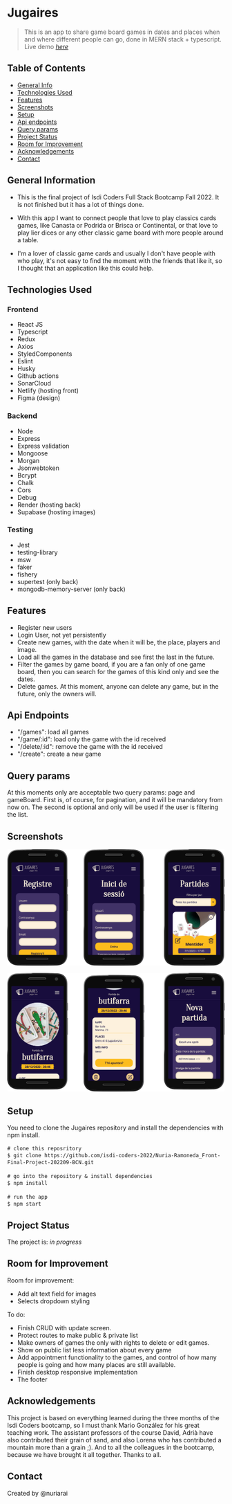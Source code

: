 # Jugaires

> This is an app to share game board games in dates and places when and where different people can go, done in MERN stack + typescript.
> Live demo [_here_](https://nuria-ramoneda-final-project-202209.netlify.app/)

## Table of Contents

- [General Info](#general-information)
- [Technologies Used](#technologies-used)
- [Features](#features)
- [Screenshots](#screenshots)
- [Setup](#setup)
- [Api endpoints](#api-endpoints)
- [Query params](#query-params)
- [Project Status](#project-status)
- [Room for Improvement](#room-for-improvement)
- [Acknowledgements](#acknowledgements)
- [Contact](#contact)

## General Information

- This is the final project of Isdi Coders Full Stack Bootcamp Fall 2022. It is not finished but it has a lot of things done.

- With this app I want to connect people that love to play classics cards games, like Canasta or Podrida or Brisca or Continental, or that love to play lier dices or any other classic game board with more people around a table.

- I'm a lover of classic game cards and usually I don't have people with who play, it's not easy to find the moment with the friends that like it, so I thought that an application like this could help.

## Technologies Used

### Frontend

- React JS
- Typescript
- Redux
- Axios
- StyledComponents
- Eslint
- Husky
- Github actions
- SonarCloud
- Netlify (hosting front)
- Figma (design)

### Backend

- Node
- Express
- Express validation
- Mongoose
- Morgan
- Jsonwebtoken
- Bcrypt
- Chalk
- Cors
- Debug
- Render (hosting back)
- Supabase (hosting images)

### Testing

- Jest
- testing-library
- msw
- faker
- fishery
- supertest (only back)
- mongodb-memory-server (only back)

## Features

- Register new users
- Login User, not yet persistently
- Create new games, with the date when it will be, the place, players and image.
- Load all the games in the database and see first the last in the future.
- Filter the games by game board, if you are a fan only of one game board, then you can search for the games of this kind only and see the dates.
- Delete games. At this moment, anyone can delete any game, but in the future, only the owners will.

## Api Endpoints

- "/games": load all games
- "/game/:id": load only the game with the id received
- "/delete/:id": remove the game with the id received
- "/create": create a new game

## Query params

At this moments only are acceptable two query params: page and gameBoard. First is, of course, for pagination, and it will be mandatory from now on. The second is optional and only will be used if the user is filtering the list.

## Screenshots

![Login, register, list games](screenshots/Screen_1.png)

![Details & new game](screenshots/Screen_2.png)

<!-- If you have screenshots you'd like to share, include them here. -->

## Setup

You need to clone the Jugaires repository and install the dependencies with npm install.

```
# clone this reposritory
$ git clone https://github.com/isdi-coders-2022/Nuria-Ramoneda_Front-Final-Project-202209-BCN.git

# go into the repository & install dependencies
$ npm install

# run the app
$ npm start
```

## Project Status

The project is: _in progress_

## Room for Improvement

Room for improvement:

- Add alt text field for images
- Selects dropdown styling

To do:

- Finish CRUD with update screen.
- Protect routes to make public & private list
- Make owners of games the only with rights to delete or edit games.
- Show on public list less information about every game
- Add appointment functionality to the games, and control of how many people is going and how many places are still available.
- Finish desktop responsive implementation
- The footer

## Acknowledgements

This project is based on everything learned during the three months of the Isdi Coders bootcamp, so I must thank Mario González for his great teaching work. The assistant professors of the course David, Adrià have also contributed their grain of sand, and also Lorena who has contributed a mountain more than a grain ;). And to all the colleagues in the bootcamp, because we have brought it all together. Thanks to all.

## Contact

Created by @nuriarai
